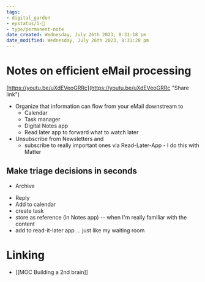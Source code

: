 ```yaml
---
tags: 
- digital_garden
- epstatus/1-🌱
- type/permanent-note
date_created: Wednesday, July 26th 2023, 8:31:18 pm
date_modified: Wednesday, July 26th 2023, 8:31:28 pm
---
```

# Notes on efficient eMail processing
[https://youtu.be/uXdEVeoGRRc](https://youtu.be/uXdEVeoGRRc "Share link")

+ Organize that information can flow from your eMail downstream to
	+ Calendar
	+ Task manager 
	+ Digital Notes app
	+ Read later app to forward what to watch later
+ Unsubscribe from Newsletters and 
	+ subscribe to really important ones via Read-Later-App - I do this with Matter

## Make triage decisions in seconds
* Archive
+ Reply
+ Add to calendar
+ create task
+ store as reference (in Notes app) -- when I'm really familiar with the content
+ add to read-it-later app  ... just like my waiting room

# Linking
+ [[MOC Building a 2nd brain]]


